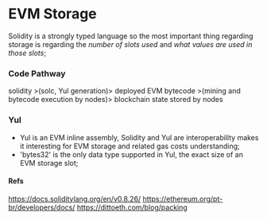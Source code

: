 # EVM Storage
Solidity is a strongly typed language so the most important thing regarding storage is regarding the *number of slots used* and *what values are used in those slots*;

### Code Pathway
solidity >(solc, Yul generation)> deployed EVM bytecode >(mining and bytecode execution by nodes)> blockchain state stored by nodes

### Yul
- Yul is an EVM inline assembly, Solidity and Yul are interoperability makes it interesting for EVM storage and related gas costs understanding;
- 'bytes32' is the only data type supported in Yul, the exact size of an EVM storage slot;

#### Refs
https://docs.soliditylang.org/en/v0.8.26/
https://ethereum.org/pt-br/developers/docs/
https://dittoeth.com/blog/packing